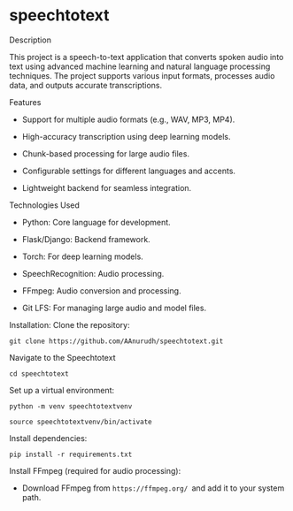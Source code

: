 # speechtotext
Description

This project is a speech-to-text application that converts spoken audio into text using advanced machine learning and natural language processing techniques. The project supports various input formats, processes audio data, and outputs accurate transcriptions.

Features

- Support for multiple audio formats (e.g., WAV, MP3, MP4).

- High-accuracy transcription using deep learning models.

- Chunk-based processing for large audio files.

- Configurable settings for different languages and accents.

- Lightweight backend for seamless integration.

Technologies Used

- Python: Core language for development.

- Flask/Django: Backend framework.

- Torch: For deep learning models.

- SpeechRecognition: Audio processing.

- FFmpeg: Audio conversion and processing.

- Git LFS: For managing large audio and model files.

Installation:
   Clone the repository:
   ```
   git clone https://github.com/AAnurudh/speechtotext.git
   ```
   Navigate to the Speechtotext
   ```
   cd speechtotext
   ```
   Set up a virtual environment:
   ```
   python -m venv speechtotextvenv
   ```
   ```
   source speechtotextvenv/bin/activate
   ```
   Install dependencies:
   ```
   pip install -r requirements.txt
   ```
   Install FFmpeg (required for audio processing):
   - Download FFmpeg from ```https://ffmpeg.org/ ```and add it to your system path.
